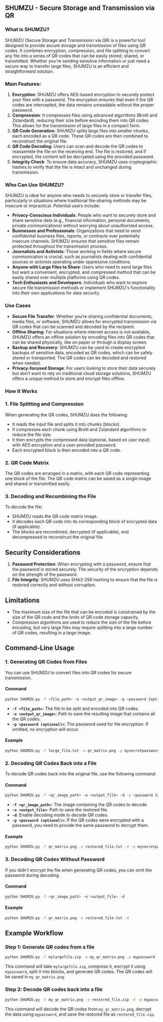 ## **SHUMZU - Secure Storage and Transmission via QR**

### **What is SHUMZU?**

SHUMZU (Secure Storage and Transmission via QR) is a powerful tool designed to provide secure storage and transmission of files using QR codes. It combines encryption, compression, and file splitting to convert any file into a series of QR codes that can be easily stored, shared, or transmitted. Whether you're sending sensitive information or just need a secure way to transfer large files, SHUMZU is an efficient and straightforward solution.

### **Main Features:**
1. **Encryption**: SHUMZU offers AES-based encryption to securely protect your files with a password. The encryption ensures that even if the QR codes are intercepted, the data remains unreadable without the proper password.
2. **Compression**: It compresses files using advanced algorithms (Brotli and Zstandard), reducing their size before encoding them into QR codes. This allows for the transmission of large files in a compact form.
3. **QR Code Generation**: SHUMZU splits large files into smaller chunks, each encoded as a QR code. These QR codes are then combined to reconstruct the original file.
4. **QR Code Decoding**: Users can scan and decode the QR codes to reassemble the file on the receiving end. The file is restored, and if encrypted, the content will be decrypted using the provided password.
5. **Integrity Check**: To ensure data accuracy, SHUMZU uses cryptographic hashes to verify that the file is intact and unchanged during transmission.

### **Who Can Use SHUMZU?**

SHUMZU is ideal for anyone who needs to securely store or transfer files, particularly in situations where traditional file-sharing methods may be insecure or impractical. Potential users include:

- **Privacy-Conscious Individuals**: People who want to securely store and share sensitive data (e.g., financial information, personal documents, private communications) without worrying about unauthorized access.
- **Businesses and Professionals**: Organizations that need to send confidential business files, reports, or contracts over potentially insecure channels. SHUMZU ensures that sensitive files remain protected throughout the transmission process.
- **Journalists and Activists**: Those working in fields where secure communication is crucial, such as journalists dealing with confidential sources or activists operating under oppressive conditions.
- **Anyone with Large Files to Share**: Users who need to send large files but want a convenient, encrypted, and compressed method that can be easily shared over multiple platforms using QR codes.
- **Tech Enthusiasts and Developers**: Individuals who want to explore secure file transmission methods or implement SHUMZU's functionality into their own applications for data security.

### **Use Cases**

- **Secure File Transfer**: Whether you’re sharing confidential documents, media files, or software, SHUMZU allows for encrypted transmission via QR codes that can be scanned and decoded by the recipient.
- **Offline Sharing**: For situations where internet access is not available, SHUMZU offers an offline solution by encoding files into QR codes that can be shared physically, like on paper or through a display screen.
- **Backup and Recovery**: SHUMZU can be used to create encrypted backups of sensitive data, encoded as QR codes, which can be safely stored or transported. The QR codes can be decoded and restored when needed.
- **Privacy-focused Storage**: For users looking to store their data securely but don’t want to rely on traditional cloud storage solutions, SHUMZU offers a unique method to store and encrypt files offline.

### **How It Works**

### **1. File Splitting and Compression**
When generating the QR codes, SHUMZU does the following:
- It reads the input file and splits it into chunks (blocks).
- It compresses each chunk using Brotli and Zstandard algorithms to reduce the file size.
- It then encrypts the compressed data (optional, based on user input) with AES encryption and a user-provided password.
- Each encrypted block is then encoded into a QR code.

### **2. QR Code Matrix**
The QR codes are arranged in a matrix, with each QR code representing one block of the file. The QR code matrix can be saved as a single image and shared or transmitted easily.

### **3. Decoding and Recombining the File**
To decode the file:
- SHUMZU reads the QR code matrix image.
- It decodes each QR code into its corresponding block of encrypted data (if applicable).
- The blocks are recombined, decrypted (if applicable), and decompressed to reconstruct the original file.

## **Security Considerations**
1. **Password Protection**: When encrypting with a password, ensure that the password is stored securely. The security of the encryption depends on the strength of the password.
2. **File Integrity**: SHUMZU uses SHA3-256 hashing to ensure that the file is restored correctly and without corruption.

## **Limitations**
- The maximum size of the file that can be encoded is constrained by the size of the QR code and the limits of QR code storage capacity.
- Compression algorithms are used to reduce the size of the file before encoding, but very large files may require splitting into a large number of QR codes, resulting in a large image.

## **Command-Line Usage**

### **1. Generating QR Codes from Files**
You can use SHUMZU to convert files into QR codes for secure transmission.

#### **Command**
```bash
python SHUMZU.py -f <file_path> -o <output_qr_image> -p <password (optional)>
```

- **`-f <file_path>`**: The file to be split and encoded into QR codes.
- **`-o <output_qr_image>`**: Path to save the resulting image that contains all the QR codes.
- **`-p <password (optional)>`**: The password used for file encryption. If omitted, no encryption will occur.

#### **Example**
```bash
python SHUMZU.py -f large_file.txt -o qr_matrix.png -p mysecretpassword
```

### **2. Decoding QR Codes Back into a File**
To decode QR codes back into the original file, use the following command:

#### **Command**
```bash
python SHUMZU.py -f <qr_image_path> -o <output_file> -d -p <password (optional)>
```

- **`-f <qr_image_path>`**: The image containing the QR codes to decode.
- **`-o <output_file>`**: Path to save the restored file.
- **`-d`**: Enable decoding mode to decode QR codes.
- **`-p <password (optional)>`**: If the QR codes were encrypted with a password, you need to provide the same password to decrypt them.

#### **Example**
```bash
python SHUMZU.py -f qr_matrix.png -o restored_file.txt -d -p mysecretpassword
```

### **3. Decoding QR Codes Without Password**
If you didn't encrypt the file when generating QR codes, you can omit the password during decoding.

#### **Command**
```bash
python SHUMZU.py -f <qr_image_path> -o <output_file> -d
```

#### **Example**
```bash
python SHUMZU.py -f qr_matrix.png -o restored_file.txt -d
```
## **Example Workflow**

### **Step 1: Generate QR codes from a file**
```bash
python SHUMZU.py -f mylargefile.zip -o my_qr_matrix.png -p mypassword
```
This command will take `mylargefile.zip`, compress it, encrypt it using `mypassword`, split it into blocks, and generate QR codes. The QR codes will be saved in `my_qr_matrix.png`.

### **Step 2: Decode QR codes back into a file**
```bash
python SHUMZU.py -f my_qr_matrix.png -o restored_file.zip -d -p mypassword
```
This command will decode the QR codes from `my_qr_matrix.png`, decrypt the data using `mypassword`, and save the restored file as `restored_file.zip`.


